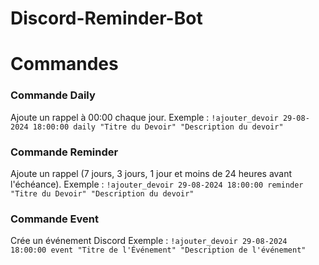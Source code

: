 # Discord-Reminder-Bot
# Commandes

### Commande Daily
Ajoute un rappel à 00:00 chaque jour.
Exemple :
```!ajouter_devoir 29-08-2024 18:00:00 daily "Titre du Devoir" "Description du devoir"```

### Commande Reminder
Ajoute un rappel (7 jours, 3 jours, 1 jour et moins de 24 heures avant l'échéance).
Exemple :
```!ajouter_devoir 29-08-2024 18:00:00 reminder "Titre du Devoir" "Description du devoir"```
### Commande Event
Crée un événement Discord
Exemple : 
```!ajouter_devoir 29-08-2024 18:00:00 event "Titre de l'Événement" "Description de l'événement"```